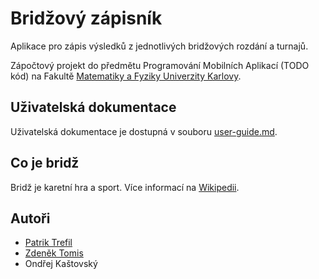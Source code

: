 # Bridžový zápisník 

Aplikace pro zápis výsledků z jednotlivých bridžových rozdání a turnajů.

Zápočtový projekt do předmětu Programování Mobilních Aplikací (TODO kód) na Fakultě [Matematiky a Fyziky Univerzity Karlovy](https://mff.cuni.cz).

## Uživatelská dokumentace

Uživatelská dokumentace je dostupná v souboru [user-guide.md](user-guide.md).

## Co je bridž

Bridž je karetní hra a sport. Více informací na [Wikipedii](https://cs.wikipedia.org/wiki/Brid%C5%BE).

## Autoři

- [Patrik Trefil](https://www.patriktrefil.com/)
- [Zdeněk Tomis](https://zdenektomis.eu)
- Ondřej Kaštovský
